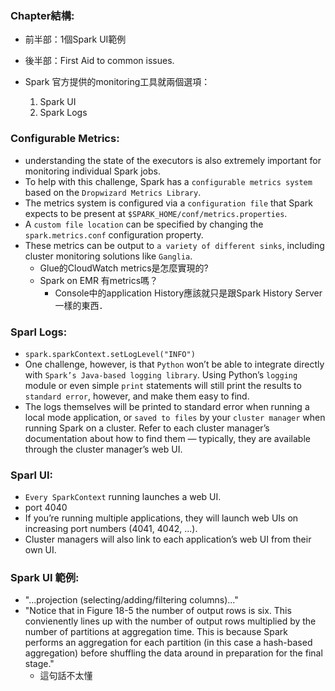 
### Chapter結構:

- 前半部：1個Spark UI範例
- 後半部：First Aid to common issues.

- Spark 官方提供的monitoring工具就兩個選項：
    1. Spark UI
    2. Spark Logs

### Configurable Metrics:
- understanding the state of the executors is also extremely important for monitoring individual Spark jobs. 
- To help with this challenge, Spark has a `configurable metrics system` based on the `Dropwizard Metrics Library`. 
- The metrics system is configured via a `configuration file` that Spark expects to be present at `$SPARK_HOME/conf/metrics.properties`. 
- A `custom file location` can be specified by changing the `spark.metrics.conf` configuration property. 
- These metrics can be output to `a variety of different sinks`, including cluster monitoring solutions like `Ganglia`.
    - Glue的CloudWatch metrics是怎麼實現的?
    - Spark on EMR 有metrics嗎？
        - Console中的application History應該就只是跟Spark History Server一樣的東西．

### Sparl Logs:
- `spark.sparkContext.setLogLevel("INFO")`
- One challenge, however, is that `Python` won’t be able to integrate directly with `Spark’s Java-based logging library`. Using Python’s `logging` module or even simple `print` statements will still print the results to `standard error`, however, and make them easy to find.
- The logs themselves will be printed to standard error when running a local mode application, or `saved to files` by your `cluster manager` when running Spark on a cluster. Refer to each cluster manager’s documentation about how to find them — typically, they are available through the cluster manager’s web UI.

### Sparl UI:
- `Every SparkContext` running launches a web UI.
- port 4040
- If you’re running multiple applications, they will launch web UIs on increasing port numbers (4041, 4042, ...). 
- Cluster managers will also link to each application’s web UI from their own UI.

### Spark UI 範例:
- "...projection (selecting/adding/filtering columns)..."
- "Notice that in Figure 18-5 the number of output rows is six. This convienently lines up with the number of output rows multiplied by the number of partitions at aggregation time. This is because Spark performs an aggregation for each partition (in this case a hash-based aggregation) before shuffling the data around in preparation for the final stage."
    - 這句話不太懂